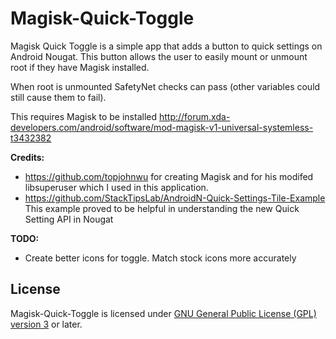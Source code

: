 # Magisk-Quick-Toggle

Magisk Quick Toggle is a simple app that adds a button to quick settings on Android Nougat. This button allows the user to easily mount or unmount root if they have Magisk installed. 

When root is unmounted SafetyNet checks can pass (other variables could still cause them to fail). 

This requires Magisk to be installed http://forum.xda-developers.com/android/software/mod-magisk-v1-universal-systemless-t3432382

**Credits:**
- https://github.com/topjohnwu for creating Magisk and for his modifed libsuperuser which I used in this application.
- https://github.com/StackTipsLab/AndroidN-Quick-Settings-Tile-Example This example proved to be helpful in understanding the new Quick Setting API in Nougat

**TODO:**
- Create better icons for toggle. Match stock icons more accurately

License
-------

Magisk-Quick-Toggle is licensed under
[GNU General Public License (GPL) version 3](LICENSE.md) or later.

